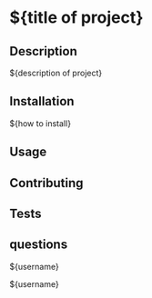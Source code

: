 # ${title of project}


## Description
${description of project}

## Installation

${how to install}

## Usage

## Contributing

## Tests



## questions

${username}

${username}